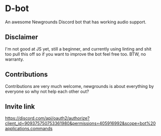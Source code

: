 # D-bot

An awesome Newgrounds Discord bot that has working audio support.

## Disclaimer

I'm not good at JS yet, still a beginner, and currently using linting and shit too pull this off so if you want to improve the bot feel free too. BTW, no warranty.

## Contributions

Contributions are very much welcome, newgrounds is about everything by everyone so why not help each other out?

## Invite link

https://discord.com/api/oauth2/authorize?client_id=909375750753361980&permissions=405916992&scope=bot%20applications.commands
